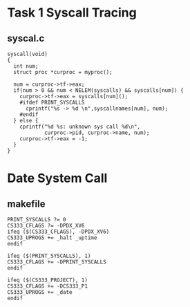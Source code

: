 <h1> Task 1 Syscall Tracing </h1>

<h2> syscal.c </h2>

```void
syscall(void)
{
  int num;
  struct proc *curproc = myproc();

  num = curproc->tf->eax;
  if(num > 0 && num < NELEM(syscalls) && syscalls[num]) {
    curproc->tf->eax = syscalls[num]();
    #ifdef PRINT_SYSCALLS
      cprintf("%s -> %d \n",syscallnames[num], num);
    #endif
  } else {
    cprintf("%d %s: unknown sys call %d\n",
            curproc->pid, curproc->name, num);
    curproc->tf->eax = -1;
  }
}
```

<h1> Date System Call </h1>

<h2> makefile </h2>

```CS333_PROJECT ?= 1
PRINT_SYSCALLS ?= 0
CS333_CFLAGS ?= -DPDX_XV6
ifeq ($(CS333_CFLAGS), -DPDX_XV6)
CS333_UPROGS +=	_halt _uptime
endif

ifeq ($(PRINT_SYSCALLS), 1)
CS333_CFLAGS += -DPRINT_SYSCALLS
endif

ifeq ($(CS333_PROJECT), 1)
CS333_CFLAGS += -DCS333_P1
CS333_UPROGS += _date
endif
```
